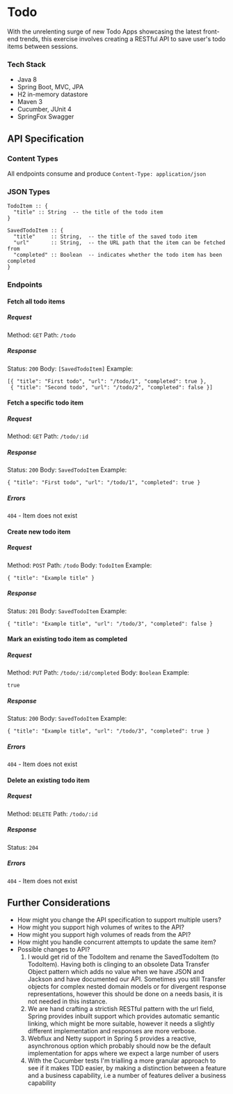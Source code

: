 Todo
=================

With the unrelenting surge of new Todo Apps showcasing the latest front-end
trends, this exercise involves creating a RESTful API to save user's todo items
between sessions.

### Tech Stack

- Java 8
- Spring Boot, MVC, JPA
- H2 in-memory datastore
- Maven 3
- Cucumber, JUnit 4
- SpringFox Swagger

API Specification
-----------------

### Content Types

All endpoints consume and produce `Content-Type: application/json`

### JSON Types

```
TodoItem :: {
  "title" :: String  -- the title of the todo item
}

SavedTodoItem :: {
  "title"     :: String,  -- the title of the saved todo item
  "url"       :: String,  -- the URL path that the item can be fetched from
  "completed" :: Boolean  -- indicates whether the todo item has been completed
}
```

### Endpoints

#### Fetch all todo items

##### Request

Method: `GET`
Path:   `/todo`

##### Response

Status: `200`
Body:   `[SavedTodoItem]`
Example:
```
[{ "title": "First todo", "url": "/todo/1", "completed": true },
 { "title": "Second todo", "url": "/todo/2", "completed": false }]
```

#### Fetch a specific todo item

##### Request

Method: `GET`
Path:   `/todo/:id`

##### Response

Status: `200`
Body:   `SavedTodoItem`
Example:
```
{ "title": "First todo", "url": "/todo/1", "completed": true }
```

##### Errors

`404` - Item does not exist

#### Create new todo item

##### Request

Method: `POST`
Path:   `/todo`
Body:   `TodoItem`
Example:
```
{ "title": "Example title" }
```

##### Response

Status: `201`
Body:   `SavedTodoItem`
Example:
```
{ "title": "Example title", "url": "/todo/3", "completed": false }
```

#### Mark an existing todo item as completed

##### Request

Method: `PUT`
Path:   `/todo/:id/completed`
Body:   `Boolean`
Example:
```
true
```

##### Response

Status: `200`
Body:   `SavedTodoItem`
Example:
```
{ "title": "Example title", "url": "/todo/3", "completed": true }
```

##### Errors

`404` - Item does not exist

#### Delete an existing todo item

##### Request

Method: `DELETE`
Path:   `/todo/:id`

##### Response

Status: `204`

##### Errors

`404` - Item does not exist



Further Considerations
----------------------

* How might you change the API specification to support multiple users?
* How might you support high volumes of writes to the API?
* How might you support high volumes of reads from the API?
* How might you handle concurrent attempts to update the same item?
* Possible changes to API?
    1. I would get rid of the TodoItem and rename the SavedTodoItem (to TodoItem). Having both is clinging to an obsolete Data Transfer Object pattern which adds no value when we have JSON and Jackson and have documented our API. Sometimes you still Transfer objects for complex nested domain models or for divergent response representations, however this should be done on a needs basis, it is not needed in this instance.
    2. We are hand crafting a strictish RESTful pattern with the url field, Spring provides inbuilt support which provides automatic semantic linking, which might be more suitable, however it needs a slightly different implementation and responses are more verbose.
    3. Webflux and Netty support in Spring 5 provides a reactive, asynchronous option which probably should now be the default implementation for apps where we expect a large number of users
    4. With the Cucumber tests I'm trialling a more granular approach to see if it makes TDD easier, by making a distinction between a feature and a business capability, i.e a number of features deliver a business capability 
